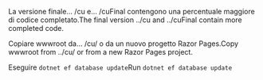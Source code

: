 <span data-ttu-id="b0262-101">La versione finale... /cu e... /cuFinal contengono una percentuale maggiore di codice completato.</span><span class="sxs-lookup"><span data-stu-id="b0262-101">The final version ../cu and ../cuFinal contain more completed code.</span></span>

<span data-ttu-id="b0262-102">Copiare wwwroot da... /cu/ o da un nuovo progetto Razor Pages.</span><span class="sxs-lookup"><span data-stu-id="b0262-102">Copy wwwroot from ../cu/ or from a new Razor Pages project.</span></span>

<span data-ttu-id="b0262-103">Eseguire `dotnet ef database update`</span><span class="sxs-lookup"><span data-stu-id="b0262-103">Run `dotnet ef database update`</span></span>
